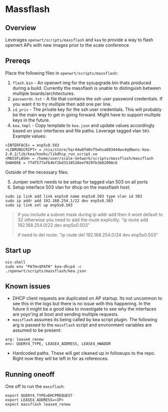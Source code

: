# Massflash

## Overview

Leverages `openwrt/scripts/massflash` and `kea` to provide a way to flash openwrt APs with new images prior to the scale conference

## Prereqs

Place the following files in `openwrt/scripts/massflash`:

1. `flash.bin` - An openwrt img for the sysupgrade.bin thats produced during a build. Currently the massflash is unable to distinguish
   between multiple boards/architectures. 
2. `passwords.txt` - A file that contains the ssh user password credentials. If you want it to try multiple then add one per line.
3. `id_priv` - The private key for the ssh user credentials. This will probably be the main way to get in going forward. Might have to
   support multiple keys in the future.
4. `kea.tmpl` - Copy template to `kea.json` and update values accordingly based on your interfaces and file paths. Leverage tagged vlan `503`. Example values:

```
<INTERFACE> = enp5s0.503
<LIBRUNSCRIPT> = /nix/store/5qr44w8fm0vf5whsa683444wv4q0bwns-kea-2.0.2/lib/kea/hooks/libdhcp_run_script.so
<MASSFLASH> = /home/user/scale-network/scripts/massflash/massflash
SHAHERE = 7fdf577afb4bf2bd3134520eef929fb3b02090c6
```

Outside of the necessary files:

5. Juniper switch needs to be setup for tagged vlan 503 on all ports
6. Setup interface 503 vlan for dhcp on the massflash host:

```
sudo ip link add link enp5s0 name enp5s0.503 type vlan id 503
sudo ip addr add 192.168.254.1/22 dev enp5s0.503
sudo ip link set up enp5s0.503
```
> if you include a subnet mask during ip addr add then it wont default to 32
> otherwise you need to add the route explicitly:
> "ip route add 192.168.254.0/22 dev enp5s0.503"
> 
> if need to del route: "ip route del 192.168.254.0/24 dev enp5s0.503"

## Start up

```
nix-shell
sudo env "PATH=$PATH" kea-dhcp4 -c ./openwrt/scripts/massflash/kea.json
```

## Known issues

- DHCP client requests are duplicated on AP startup. Its not uncommon to see this in the logs but there is no issue with this happening.
  In the future it might be a good idea to investigate to see why the interfaces are yoyo'ing at boot and sending multiple requests.
- `massflash` assumes its being called by kea script plugin. The following arg is passed to the `massflash` script and environment variables
  are assumed to be present:

```
arg: lease4_renew
env: QUERY4_TYPE, LEASE4_ADDRESS, LEASE4_HWADDR
```

- Hardcoded paths. These will get cleaned up in followups to the repo. Right now they will be left in for as references.

## Running oneoff

One off to run the `massflash`:
```
export QUERY4_TYPE=DHCPREQUEST
export LEASE4_ADDRESS=<IP>
expect massflash lease4_renew
```
